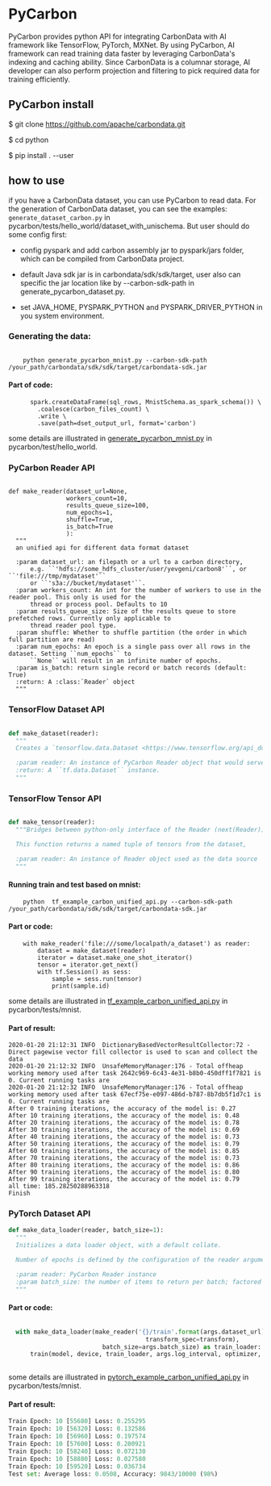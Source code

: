 # PyCarbon

PyCarbon provides python API for integrating CarbonData with AI framework like  TensorFlow, PyTorch, MXNet. By using PyCarbon, AI framework can read training data faster by leveraging CarbonData's indexing and caching ability. Since CarbonData is a columnar storage, AI developer can also perform projection and filtering to pick required data for training efficiently.

## PyCarbon install

$ git clone https://github.com/apache/carbondata.git

$ cd python

$ pip install . --user


## how to use

if you have a CarbonData dataset, you can use PyCarbon to read data. For the generation of CarbonData dataset, you can see the examples:
`generate_dataset_carbon.py` in pycarbon/tests/hello_world/dataset_with_unischema.
But user should do some config first:

 - config pyspark and add carbon assembly jar to pyspark/jars folder, which can be compiled from CarbonData project.
 - default Java sdk jar is in carbondata/sdk/sdk/target,  user also can specific the jar location like by --carbon-sdk-path in generate_pycarbon_dataset.py.

 - set JAVA_HOME, PYSPARK_PYTHON and PYSPARK_DRIVER_PYTHON in you system environment.

### Generating the data:
```

    python generate_pycarbon_mnist.py --carbon-sdk-path  /your_path/carbondata/sdk/sdk/target/carbondata-sdk.jar 

```
#### Part of code:
```
      spark.createDataFrame(sql_rows, MnistSchema.as_spark_schema()) \
        .coalesce(carbon_files_count) \
        .write \
        .save(path=dset_output_url, format='carbon')
```
some details are illustrated in [generate_pycarbon_mnist.py](<https://github.com/apache/carbondata/blob/master/python/pycarbon/tests/mnist/dataset_with_unischema/generate_pycarbon_mnist.py>) in pycarbon/test/hello_world.

### PyCarbon Reader API

```

def make_reader(dataset_url=None,
                workers_count=10,
                results_queue_size=100,
                num_epochs=1,
                shuffle=True,
                is_batch=True
                ):
  """
  an unified api for different data format dataset

  :param dataset_url: an filepath or a url to a carbon directory,
      e.g. ``'hdfs://some_hdfs_cluster/user/yevgeni/carbon8'``, or ``'file:///tmp/mydataset'``
      or ``'s3a://bucket/mydataset'``.
  :param workers_count: An int for the number of workers to use in the reader pool. This only is used for the
      thread or process pool. Defaults to 10
  :param results_queue_size: Size of the results queue to store prefetched rows. Currently only applicable to
      thread reader pool type.
  :param shuffle: Whether to shuffle partition (the order in which full partition are read)
  :param num_epochs: An epoch is a single pass over all rows in the dataset. Setting ``num_epochs`` to
      ``None`` will result in an infinite number of epochs.
  :param is_batch: return single record or batch records (default: True)
  :return: A :class:`Reader` object
  """
```

### TensorFlow Dataset API
```python

def make_dataset(reader):
  """
  Creates a `tensorflow.data.Dataset <https://www.tensorflow.org/api_docs/python/tf/data/Dataset>`_ object from

  :param reader: An instance of PyCarbon Reader object that would serve as a data source.
  :return: A ``tf.data.Dataset`` instance.
  """
```

### TensorFlow Tensor API
```python

def make_tensor(reader):
  """Bridges between python-only interface of the Reader (next(Reader)) and tensorflow world.

  This function returns a named tuple of tensors from the dataset, 

  :param reader: An instance of Reader object used as the data source
  """
```

#### Running train and test based on mnist:

```
    python  tf_example_carbon_unified_api.py --carbon-sdk-path  /your_path/carbondata/sdk/sdk/target/carbondata-sdk.jar 

```
#### Part or code:
```
    with make_reader('file:///some/localpath/a_dataset') as reader:
        dataset = make_dataset(reader)
        iterator = dataset.make_one_shot_iterator()
        tensor = iterator.get_next()
        with tf.Session() as sess:
            sample = sess.run(tensor)
            print(sample.id)

```
some details are illustrated in [tf_example_carbon_unified_api.py](<https://github.com/apache/carbondata/blob/master/python/pycarbon/tests/mnist/dataset_with_unischema/tf_example_carbon_unified_api.py>) in pycarbon/tests/mnist. 

####  Part of result:

```
2020-01-20 21:12:31 INFO  DictionaryBasedVectorResultCollector:72 - Direct pagewise vector fill collector is used to scan and collect the data
2020-01-20 21:12:32 INFO  UnsafeMemoryManager:176 - Total offheap working memory used after task 2642c969-6c43-4e31-b8b0-450dff1f7821 is 0. Current running tasks are 
2020-01-20 21:12:32 INFO  UnsafeMemoryManager:176 - Total offheap working memory used after task 67ecf75e-e097-486d-b787-8b7db5f1d7c1 is 0. Current running tasks are 
After 0 training iterations, the accuracy of the model is: 0.27
After 10 training iterations, the accuracy of the model is: 0.48
After 20 training iterations, the accuracy of the model is: 0.78
After 30 training iterations, the accuracy of the model is: 0.69
After 40 training iterations, the accuracy of the model is: 0.73
After 50 training iterations, the accuracy of the model is: 0.79
After 60 training iterations, the accuracy of the model is: 0.85
After 70 training iterations, the accuracy of the model is: 0.73
After 80 training iterations, the accuracy of the model is: 0.86
After 90 training iterations, the accuracy of the model is: 0.80
After 99 training iterations, the accuracy of the model is: 0.79
all time: 185.28250288963318
Finish
```

### PyTorch Dataset API

```python
def make_data_loader(reader, batch_size=1):
  """
  Initializes a data loader object, with a default collate.

  Number of epochs is defined by the configuration of the reader argument.

  :param reader: PyCarbon Reader instance
  :param batch_size: the number of items to return per batch; factored into the len() of this reader
  """
```

####  Part or code:
```python

  with make_data_loader(make_reader('{}/train'.format(args.dataset_url), is_batch=False, num_epochs=reader_epochs,
                                      transform_spec=transform),
                          batch_size=args.batch_size) as train_loader:
      train(model, device, train_loader, args.log_interval, optimizer, epoch)
      
```
some details are illustrated in [pytorch_example_carbon_unified_api.py](<https://github.com/apache/carbondata/blob/master/python/pycarbon/tests/mnist/dataset_with_unischema/pytorch_example_carbon_unified_api.py>) in pycarbon/tests/mnist. 

####  Part of result:
```python
Train Epoch: 10 [55680]	Loss: 0.255295
Train Epoch: 10 [56320]	Loss: 0.132586
Train Epoch: 10 [56960]	Loss: 0.197574
Train Epoch: 10 [57600]	Loss: 0.280921
Train Epoch: 10 [58240]	Loss: 0.072130
Train Epoch: 10 [58880]	Loss: 0.027580
Train Epoch: 10 [59520]	Loss: 0.036734
Test set: Average loss: 0.0508, Accuracy: 9843/10000 (98%)

```
